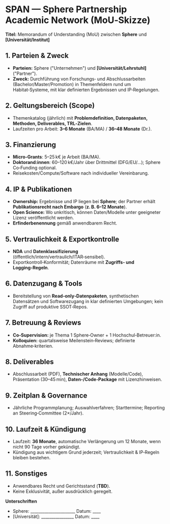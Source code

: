 # SPAN — Sphere Partnership Academic Network (MoU‑Skizze)

**Titel:** Memorandum of Understanding (MoU) zwischen **Sphere** und **\[Universität/Institut]**

## 1. Parteien & Zweck

* **Parteien:** Sphere ("Unternehmen") und **\[Universität/Lehrstuhl]** ("Partner").
* **Zweck:** Durchführung von Forschungs‑ und Abschlussarbeiten (Bachelor/Master/Promotion) in Themenfeldern rund um Habitat‑Systeme, mit klar definierten Ergebnissen und IP‑Regelungen.

## 2. Geltungsbereich (Scope)

* Themenkatalog (jährlich) mit **Problemdefinition, Datenpaketen, Methoden, Deliverables, TRL‑Zielen**.
* Laufzeiten pro Arbeit: **3–6 Monate** (BA/MA) / **36–48 Monate** (Dr.).

## 3. Finanzierung

* **Micro‑Grants**: 5–25 k€ je Arbeit (BA/MA).
* **Doktorand\:innen**: 60–120 k€/Jahr über Drittmittel (DFG/EU/…); Sphere Co‑Funding optional.
* Reisekosten/Compute/Software nach individueller Vereinbarung.

## 4. IP & Publikationen

* **Ownership:** Ergebnisse und IP liegen bei **Sphere**; der Partner erhält **Publikationsrecht nach Embargo** (**z. B. 6–12 Monate**).
* **Open Science:** Wo unkritisch, können Daten/Modelle unter geeigneter Lizenz veröffentlicht werden.
* **Erfinderbenennung** gemäß anwendbarem Recht.

## 5. Vertraulichkeit & Exportkontrolle

* **NDA** und **Datenklassifizierung** (öffentlich/intern/vertraulich/ITAR‑sensibel).
* Exportkontroll‑Konformität; Datenräume mit **Zugriffs‑ und Logging‑Regeln**.

## 6. Datenzugang & Tools

* Bereitstellung von **Read‑only‑Datenpaketen**, synthetischen Datensätzen und Softwarezugang in klar definierten Umgebungen; kein Zugriff auf produktive SSOT‑Repos.

## 7. Betreuung & Reviews

* **Co‑Supervision:** je Thema 1 Sphere‑Owner + 1 Hochschul‑Betreuer\:in.
* **Kolloquien:** quartalsweise Meilenstein‑Reviews; definierte Abnahme‑kriterien.

## 8. Deliverables

* Abschlussarbeit (PDF), **Technischer Anhang** (Modelle/Code), Präsentation (30–45 min), **Daten-/Code‑Package** mit Lizenzhinweisen.

## 9. Zeitplan & Governance

* Jährliche Programmplanung; Auswahlverfahren; Starttermine; Reporting an Steering‑Committee (2×/Jahr).

## 10. Laufzeit & Kündigung

* Laufzeit: **36 Monate**, automatische Verlängerung um 12 Monate, wenn nicht 90 Tage vorher gekündigt.
* Kündigung aus wichtigem Grund jederzeit; Vertraulichkeit & IP‑Regeln bleiben bestehen.

## 11. Sonstiges

* Anwendbares Recht und Gerichtsstand (**TBD**).
* Keine Exklusivität, außer ausdrücklich geregelt.

**Unterschriften**

* Sphere: \_\_\_\_\_\_\_\_\_\_\_\_\_\_\_\_\_\_\_\_\_\_  Datum: \_\_\_\_
* \[Universität]: \_\_\_\_\_\_\_\_\_\_\_\_\_\_\_\_  Datum: \_\_\_\_

